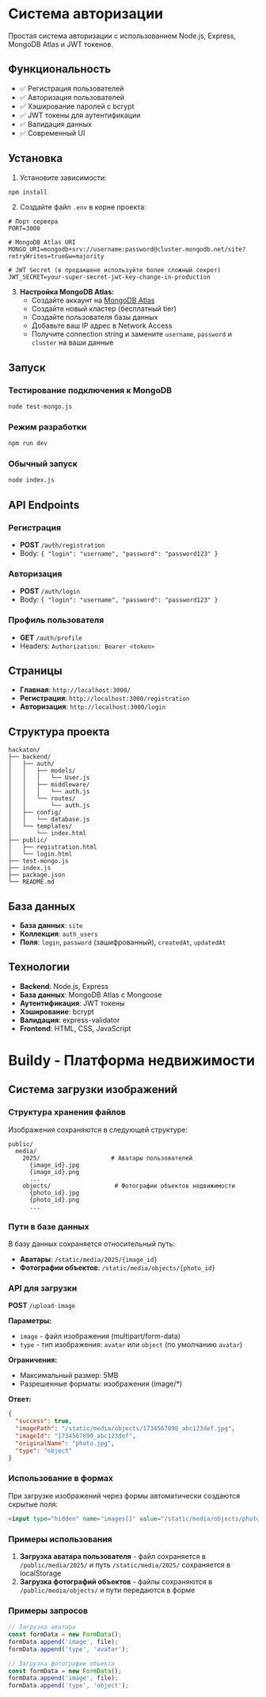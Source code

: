 # Система авторизации

Простая система авторизации с использованием Node.js, Express, MongoDB Atlas и JWT токенов.

## Функциональность

- ✅ Регистрация пользователей
- ✅ Авторизация пользователей
- ✅ Хэширование паролей с bcrypt
- ✅ JWT токены для аутентификации
- ✅ Валидация данных
- ✅ Современный UI

## Установка

1. Установите зависимости:
```bash
npm install
```

2. Создайте файл `.env` в корне проекта:
```env
# Порт сервера
PORT=3000

# MongoDB Atlas URI
MONGO_URI=mongodb+srv://username:password@cluster.mongodb.net/site?retryWrites=true&w=majority

# JWT Secret (в продакшене используйте более сложный секрет)
JWT_SECRET=your-super-secret-jwt-key-change-in-production
```

3. **Настройка MongoDB Atlas:**
   - Создайте аккаунт на [MongoDB Atlas](https://www.mongodb.com/atlas)
   - Создайте новый кластер (бесплатный tier)
   - Создайте пользователя базы данных
   - Добавьте ваш IP адрес в Network Access
   - Получите connection string и замените `username`, `password` и `cluster` на ваши данные

## Запуск

### Тестирование подключения к MongoDB
```bash
node test-mongo.js
```

### Режим разработки
```bash
npm run dev
```

### Обычный запуск
```bash
node index.js
```

## API Endpoints

### Регистрация
- **POST** `/auth/registration`
- Body: `{ "login": "username", "password": "password123" }`

### Авторизация
- **POST** `/auth/login`
- Body: `{ "login": "username", "password": "password123" }`

### Профиль пользователя
- **GET** `/auth/profile`
- Headers: `Authorization: Bearer <token>`

## Страницы

- **Главная**: `http://localhost:3000/`
- **Регистрация**: `http://localhost:3000/registration`
- **Авторизация**: `http://localhost:3000/login`

## Структура проекта

```
hackaton/
├── backend/
│   ├── auth/
│   │   ├── models/
│   │   │   └── User.js
│   │   ├── middleware/
│   │   │   └── auth.js
│   │   └── routes/
│   │       └── auth.js
│   ├── config/
│   │   └── database.js
│   └── templates/
│       └── index.html
├── public/
│   ├── registration.html
│   └── login.html
├── test-mongo.js
├── index.js
├── package.json
└── README.md
```

## База данных

- **База данных**: `site`
- **Коллекция**: `auth_users`
- **Поля**: `login`, `password` (зашифрованный), `createdAt`, `updatedAt`

## Технологии

- **Backend**: Node.js, Express
- **База данных**: MongoDB Atlas с Mongoose
- **Аутентификация**: JWT токены
- **Хэширование**: bcrypt
- **Валидация**: express-validator
- **Frontend**: HTML, CSS, JavaScript

# Buildy - Платформа недвижимости

## Система загрузки изображений

### Структура хранения файлов
Изображения сохраняются в следующей структуре:
```
public/
  media/
    2025/                    # Аватары пользователей
      {image_id}.jpg
      {image_id}.png
      ...
    objects/                  # Фотографии объектов недвижимости
      {photo_id}.jpg
      {photo_id}.png
      ...
```

### Пути в базе данных
В базу данных сохраняется относительный путь:
- **Аватары**: `/static/media/2025/{image_id}`
- **Фотографии объектов**: `/static/media/objects/{photo_id}`

### API для загрузки
**POST** `/upload-image`

**Параметры:**
- `image` - файл изображения (multipart/form-data)
- `type` - тип изображения: `avatar` или `object` (по умолчанию `avatar`)

**Ограничения:**
- Максимальный размер: 5MB
- Разрешенные форматы: изображения (image/*)

**Ответ:**
```json
{
  "success": true,
  "imagePath": "/static/media/objects/1734567890_abc123def.jpg",
  "imageId": "1734567890_abc123def",
  "originalName": "photo.jpg",
  "type": "object"
}
```

### Использование в формах
При загрузке изображений через формы автоматически создаются скрытые поля:
```html
<input type="hidden" name="images[]" value="/static/media/objects/photo_id.jpg">
```

### Примеры использования
1. **Загрузка аватара пользователя** - файл сохраняется в `/public/media/2025/` и путь `/static/media/2025/` сохраняется в localStorage
2. **Загрузка фотографий объектов** - файлы сохраняются в `/public/media/objects/` и пути передаются в форме

### Примеры запросов
```javascript
// Загрузка аватара
const formData = new FormData();
formData.append('image', file);
formData.append('type', 'avatar');

// Загрузка фотографии объекта
const formData = new FormData();
formData.append('image', file);
formData.append('type', 'object');
```